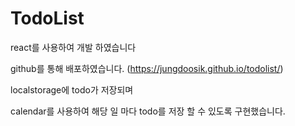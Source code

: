 # TodoList

react를 사용하여 개발 하였습니다 

github를 통해 배포하였습니다. (https://jungdoosik.github.io/todolist/)

localstorage에 todo가 저장되며

calendar를 사용하여 해당 일 마다 todo를 저장 할 수 있도록 구현했습니다.
